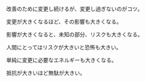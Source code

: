 改善のために変更し続けるが、変更し過ぎないのがコツ。

変更が大きくなるほど、その影響も大きくなる。

影響が大きくなると、未知の部分、リスクも大きくなる。

人間にとってはリスクが大きいと恐怖も大きい。

単純に変更に必要なエネルギーも大きくなる。

抵抗が大きいほど無駄が大きい。
